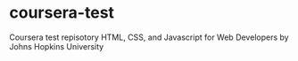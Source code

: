 # coursera-test
Coursera test repisotory
HTML, CSS, and Javascript for Web Developers
by Johns Hopkins University
